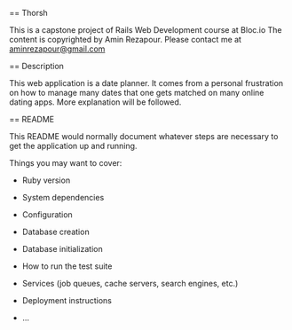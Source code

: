 == Thorsh

This is a capstone project of Rails Web Development course at Bloc.io
The content is copyrighted by Amin Rezapour. Please contact me at aminrezapour@gmail.com

== Description

This web application is a date planner. It comes from a personal frustration on how to
manage many dates that one gets matched on many online dating apps.
More explanation will be followed.

== README

This README would normally document whatever steps are necessary to get the
application up and running.

Things you may want to cover:

* Ruby version

* System dependencies

* Configuration

* Database creation

* Database initialization

* How to run the test suite

* Services (job queues, cache servers, search engines, etc.)

* Deployment instructions

* ...
